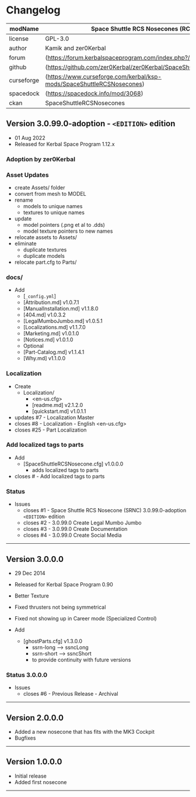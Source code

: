 # Changelog  
  
| modName    | Space Shuttle RCS Nosecones (RCSN)                                    |
| ---------- | --------------------------------------------------------------------- |
| license    | GPL-3.0                                                               |
| author     | Kamik and zer0Kerbal                                                  |
| forum      | (https://forum.kerbalspaceprogram.com/index.php?/topic/209188-*/)     |
| github     | (https://github.com/zer0Kerbal/zer0Kerbal/SpaceShuttleRCSNosecones)   |
| curseforge | (https://www.curseforge.com/kerbal/ksp-mods/SpaceShuttleRCSNosecones) |
| spacedock  | (https://spacedock.info/mod/3068)                                     |
| ckan       | SpaceShuttleRCSNosecones                                              |

## Version 3.0.99.0-adoption - `<EDITION>` edition

* 01 Aug 2022
* Released for Kerbal Space Program 1.12.x

### Adoption by zer0Kerbal

### Asset Updates

* create Assets/ folder
* convert from mesh to MODEL
* rename
  * models to unique names
  * textures to unique names
* update
  * model pointers (.png et al to .dds)
  * model texture pointers to new names
* relocate assets to Assets/
* eliminate
  * duplicate textures
  * duplicate models
* relocate part.cfg to Parts/

### docs/

* Add
  * [`_config.yml`]
  * [Attribution.md] v1.0.7.1
  * [ManualInstallation.md] v1.1.8.0
  * [404.md] v1.0.3.2
  * [LegalMumboJumbo.md] v1.0.5.1
  * [Localizations.md] v1.1.7.0
  * [Marketing.md] v1.0.1.0
  * [Notices.md] v1.0.1.0
  * Optional
  * [Part-Catalog.md] v1.1.4.1
  * [Why.md] v1.1.0.0

### Localization

* Create
  * Localization/
    * <en-us.cfg>
    * [readme.md] v2.1.2.0
    * [quickstart.md] v1.0.1.1
* updates #7 - Localization Master
* closes #8 - Localization - English <en-us.cfg>
* closes #25 - Part Localization

### Add localized tags to parts

* Add
  * [SpaceShuttleRCSNosecone.cfg] v1.0.0.0
    * adds localized tags to parts
* closes # - Add localized tags to parts

### Status

* Issues
  * closes #1 - Space Shuttle RCS Nosecone (SRNC) 3.0.99.0-adoption `<EDITION>` edition
  * closes #2 - 3.0.99.0 Create Legal Mumbo Jumbo
  * closes #3 - 3.0.99.0 Create Documentation
  * closes #4 - 3.0.99.0 Create Social Media

---

## Version 3.0.0.0

* 29 Dec 2014
* Released for Kerbal Space Program 0.90

* Better Texture
* Fixed thrusters not being symmetrical
* Fixed not showing up in Career mode (Specialized Control)

* Add
  * [ghostParts.cfg] v1.3.0.0
    * ssrn-long --> ssncLong
    * ssrn-short --> ssncShort
    * to provide continuity with future versions

### Status 3.0.0.0

* Issues
  * closes #6 - Previous Release - Archival

---

## Version 2.0.0.0

* Added a new nosecone that has fits with the MK3 Cockpit
* Bugfixes

---

## Version 1.0.0.0

* Initial release
* Added first nosecone

---
